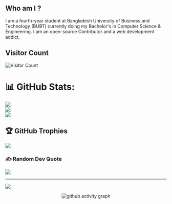 ## Who am I ?
I am a fourth-year student at Bangladesh University of Business and Technology (BUBT) currently doing my Bachelor's in Computer Science & Engineering. 
I am an open-source Contributor and a web development addict.

<!--
**sanzida-akter258 ** is a ✨ _special_ ✨ repository because its `README.md` (this file) appears on your GitHub profile.

Here are some ideas to get you started:

- 🔭 I’m currently working on ...
- 🌱 I’m currently learning ...
- 👯 I’m looking to collaborate on ...
- 🤔 I’m looking for help with ...
- 💬 Ask me about ...
- 📫 How to reach me: ...
- 😄 Pronouns: ...
- ⚡ Fun fact: ...
-->
## Visitor Count
![Visitor Count](https://profile-counter.glitch.me/sanzida-akter258/count.svg)

# 📊 GitHub Stats:
![](https://github-readme-stats.vercel.app/api?username=sanzida-akter258&theme=gotham&hide_border=false&include_all_commits=false&count_private=false)<br/>
![](https://github-readme-streak-stats.herokuapp.com/?user=sanzida-akter258&theme=gotham&hide_border=false)<br/>
![](https://github-readme-stats.vercel.app/api/top-langs/?username=sanzida-akter258&theme=gotham&hide_border=false&include_all_commits=false&count_private=false&layout=compact)

## 🏆 GitHub Trophies
![](https://github-profile-trophy.vercel.app/?username=sanzida-akter258&theme=dracula&no-frame=true&no-bg=false&margin-w=4)

### ✍️ Random Dev Quote
![](https://quotes-github-readme.vercel.app/api?type=horizontal&theme=radical)

---
[![](https://visitcount.itsvg.in/api?id=sanzida-akter258&icon=0&color=0)](https://visitcount.itsvg.in)

<!-- Proudly created with GPRM ( https://gprm.itsvg.in ) -->
 
 <div align="center">
     
     
![github activity graph](https://activity-graph.herokuapp.com/graph?username=sanzida-akter258&theme=dracula&layout=compact&title_color=FF69B4&hide_border=true&area=true)
</div>
 

